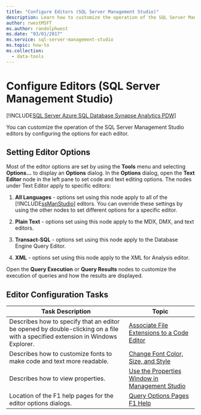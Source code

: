 ```yaml
---
title: "Configure Editors (SQL Server Management Studio)"
description: Learn how to customize the operation of the SQL Server Management Studio editors by setting options in the Options dialog.
author: rwestMSFT
ms.author: randolphwest
ms.date: "03/01/2017"
ms.service: sql-server-management-studio
ms.topic: how-to
ms.collection:
  - data-tools
---
```


# Configure Editors (SQL Server Management Studio)

[!INCLUDE[SQL Server Azure SQL Database Synapse Analytics PDW](../includes/applies-to-version/sql-asdb-asdbmi-asa-pdw.md)]

You can customize the operation of the SQL Server Management Studio editors by configuring the options for each editor.  
  
## Setting Editor Options  
 Most of the editor options are set by using the **Tools** menu and selecting **Options...** to display an **Options** dialog. In the **Options** dialog, open the **Text Editor** node in the left pane to set code and text editing options. The nodes under Text Editor apply to specific editors:  
  
1.  **All Languages** - options set using this node apply to all of the [!INCLUDE[ssManStudio](../includes/ssmanstudio-md.md)] editors. You can override these settings by using the other nodes to set different options for a specific editor.  
  
2.  **Plain Text** - options set using this node apply to the MDX, DMX, and text editors.  
  
3.  **Transact-SQL** - options set using this node apply to the Database Engine Query Editor.  
  
4.  **XML** - options set using this node apply to the XML for Analysis editor.  
  
 Open the **Query Execution** or **Query Results** nodes to customize the execution of queries and how the results are displayed.  
  
## Editor Configuration Tasks  
  
|Task Description|Topic|  
|----------------------|-----------|  
|Describes how to specify that an editor be opened by double-clicking on a file with a specified extension in Windows Explorer.|[Associate File Extensions to a Code Editor](associate-file-extensions-to-a-code-editor.md)|  
|Describes how to customize fonts to make code and text more readable.|[Change Font Color, Size, and Style](change-font-color-size-and-style.md)|  
|Describes how to view properties.|[Use the Properties Window in Management Studio](use-the-properties-window-in-management-studio.md)|  
|Location of the F1 help pages for the editor options dialogs.|[Query Options Pages F1 Help](../f1-help/f1-help-for-server-connections-sql-server-management-studio.md)|
